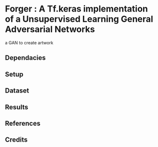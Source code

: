 # Forger : A Tf.keras implementation of a Unsupervised Learning General Adversarial Networks
a GAN to create artwork

## Dependacies

## Setup

## Dataset

## Results

## References

## Credits
